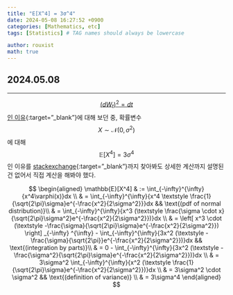 ```yaml
---
title: "E[X^4] = 3σ^4"
date: 2024-05-08 16:27:52 +0900
categories: [Mathematics, etc]
tags: [Statistics] # TAG names should always be lowercase

author: rouxist
math: true
---
```


## 2024.05.08

---

[$$(dW_t)^2=dt$$ 인 이유](https://sine-qua-none.tistory.com/33){:target=”\_blank”}에 대해 보던 중, 확률변수 $$X \sim \mathcal{N}(0,\sigma^2)$$에 대해 $$\mathbb{E}[X^4]=3\sigma^4$$ 인 이유를 [stackexchange](https://math.stackexchange.com/questions/1917647/proving-ex4-3σ4){:target=”\_blank”}까지 찾아봐도 상세한 계산까지 설명된 건 없어서 직접 계산을 해봐야 했다.

$$
\begin{aligned}
\mathbb{E}[X^4] & := \int_{-\infty}^{\infty}{x^4\varphi(x)}dx \\
 & = \int_{-\infty}^{\infty}{x^4 \textstyle \frac{1}{\sqrt{2\pi}\sigma}e^{-\frac{x^2}{2\sigma^2}}}dx  && \text{(pdf of normal distribution)}\\
 & = \int_{-\infty}^{\infty}{x^3 (\textstyle \frac{\sigma \cdot x}{\sqrt{2\pi}\sigma^2}e^{-\frac{x^2}{2\sigma^2}})}dx \\
 & = \left[ x^3 \cdot (\textstyle -\frac{\sigma}{\sqrt{2\pi}\sigma}e^{-\frac{x^2}{2\sigma^2}}) \right] _{-\infty} ^{\infty} - \int_{-\infty}^{\infty}{3x^2 (\textstyle -\frac{\sigma}{\sqrt{2\pi}}e^{-\frac{x^2}{2\sigma^2}})}dx && \text{(integration by parts)}\\
 & = 0 - \int_{-\infty}^{\infty}{3x^2 (\textstyle -\frac{\sigma^2}{\sqrt{2\pi}\sigma}e^{-\frac{x^2}{2\sigma^2}})}dx \\
 & = 3\sigma^2 \int_{-\infty}^{\infty}{x^2 (\textstyle \frac{1}{\sqrt{2\pi}\sigma}e^{-\frac{x^2}{2\sigma^2}})}dx \\
 & = 3\sigma^2 \cdot \sigma^2 && \text{(definition of variance)} \\
 & = 3\sigma^4
\end{aligned}
$$

<br/><br/>
